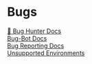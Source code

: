 # Bugs

[📂 Bug Hunter Docs](bugs/bug-hunter)  
[Bug-Bot Docs](bugs/bugbot)  
[Bug Reporting Docs](bugs/reporting)  
[Unsupported Environments](bugs/unsupported)  
